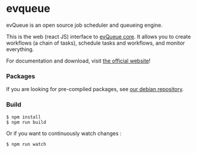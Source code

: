 # evqueue

evQueue is an open source job scheduler and queueing engine.

This is the web (react JS) interface to [evQueue core](https://github.com/coldsource/evqueue-core).
It allows you to create workflows (a chain of tasks), schedule tasks and workflows, and monitor everything.

For documentation and download, visit [the official website](http://www.evqueue.net/)!

### Packages

If you are looking for pre-compiled packages, see [our debian repository](https://packagecloud.io/coldsource/evqueue).

### Build

```
$ npm install
$ npm run build
```

Or if you want to continuously watch changes :

```
$ npm run watch
```
